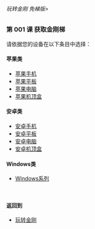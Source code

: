 ###### 玩转金刚 免梯版>


### 第 001 课 获取金刚梯

请依据您的设备在以下条目中选择：

#### 苹果类
- [苹果手机](https://github.com/a2zitpro/web/blob/master/LadderFree/GetLadder/Apple/iPhone.md)
- [苹果平板](https://github.com/a2zitpro/web/blob/master/LadderFree/GetLadder/Apple/iPad.md)
- [苹果电脑](https://github.com/a2zitpro/web/blob/master/LadderFree/GetLadder/Apple/MacOS.md)
- [苹果机顶盒](https://github.com/a2zitpro/web/blob/master/LadderFree/GetLadder/Apple/TVBox.md)

#### 安卓类

- [安卓手机](https://github.com/a2zitpro/web/blob/master/LadderFree/GetLadder/Android/Phone.md)
- [安卓平板]()
- [安卓电脑]()
- [安卓机顶盒]()

#### Windows类

- [Windows系列]()
<br>

#### 返回到
- [玩转金刚](https://github.com/a2zitpro/web/blob/master/LadderFree/main.md)
